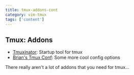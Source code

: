 ```yaml
---
title: tmux-addons-cont
category: vim-tmux
tags: ['content']
---
```


Tmux:  Addons
-------------

* [Tmuxinator](https://github.com/aziz/tmuxinator):  Startup tool for tmux
* [Brian's Tmux Conf](https://gist.github.com/1147532):  Some more cool config options

There really aren't a lot of addons that you need for tmux...
